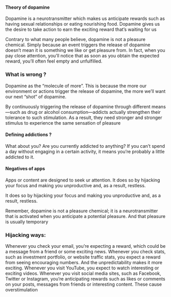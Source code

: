 #### Theory of dopamine
Dopamine is a neurotransmitter which makes us anticipate rewards such as having sexual relationships or eating nourishing food. Dopamine gives us the desire to take action to earn the exciting reward that’s waiting for us

Contrary to what many people believe, dopamine is not a pleasure chemical. Simply because an event triggers the release of dopamine doesn’t mean it is something we like or get pleasure from. In fact, when you pay close attention, you’ll notice that as soon as you obtain the expected reward, you’ll often feel empty and unfulfilled.

### What is wrong ?
Dopamine as the “molecule of more”. This is because the more our environment or actions trigger the release of dopamine, the more we’ll want our next “shot” of dopamine. 

By continuously triggering the release of dopamine through different means —such as drug or alcohol consumption—addicts actually strengthen their tolerance to such stimulation. As a result, they need stronger and stronger stimulus to experience the same sensation of pleasure

#### Defining addictions ?
What about you? Are you currently addicted to anything? If you can’t spend a day without engaging in a certain activity, it means you’re probably a little addicted to it.

#### Negatives of apps
Apps or content are designed to seek ur attention. It does so by hijacking your focus and making you unproductive and, as a result, restless.


It does so by hijacking your focus and making you unproductive and, as a result, restless.

Remember, dopamine is not a pleasure chemical; it is a neurotransmitter that is activated when you anticipate a potential pleasure. And that pleasure is usually temporary

### Hijacking ways:

Whenever you check your email, you’re expecting a reward, which could be a message from a friend or some exciting news. Whenever you check stats, such as investment portfolio, or website traffic stats, you expect a reward from seeing encouraging numbers. And the unpredictability makes it more exciting. Whenever you visit YouTube, you expect to watch interesting or exciting videos.
Whenever you visit social media sites, such as Facebook, Twitter or Instagram, you’re anticipating rewards such as likes or comments on your posts, messages from friends or interesting content.
These cause overstimulation 

